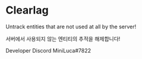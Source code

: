 # Clearlag
Untrack entities that are not used at all by the server!

서버에서 사용되지 않는 엔티티의 추적을 해제합니다!

Developer Discord
MiniLuca#7822
